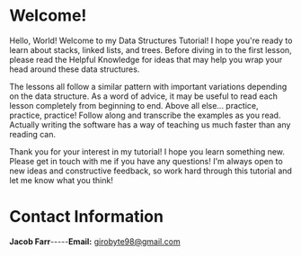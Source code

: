 # Welcome!

Hello, World! Welcome to my Data Structures Tutorial! I hope you're ready to learn about stacks, linked lists, and trees. Before diving in to the first lesson, please read the Helpful Knowledge for ideas that may help you wrap your head around these data structures.

The lessons all follow a similar pattern with important variations depending on the data structure. As a word of advice, it may be useful to read each lesson completely from beginning to end. Above all else... practice, practice, practice! Follow along and transcribe the examples as you read. Actually writing the software has a way of teaching us much faster than any reading can.

Thank you for your interest in my tutorial! I hope you learn something new. Please get in touch with me if you have any questions! I'm always open to new ideas and constructive feedback, so work hard through this tutorial and let me know what you think!

# Contact Information

<b>Jacob Farr</b>-----<b>Email:</b> girobyte98@gmail.com
